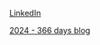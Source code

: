 [LinkedIn](https://www.linkedin.com/in/ivansivanov/)

[2024 - 366 days blog](https://ivanstudyblog.github.io/)
